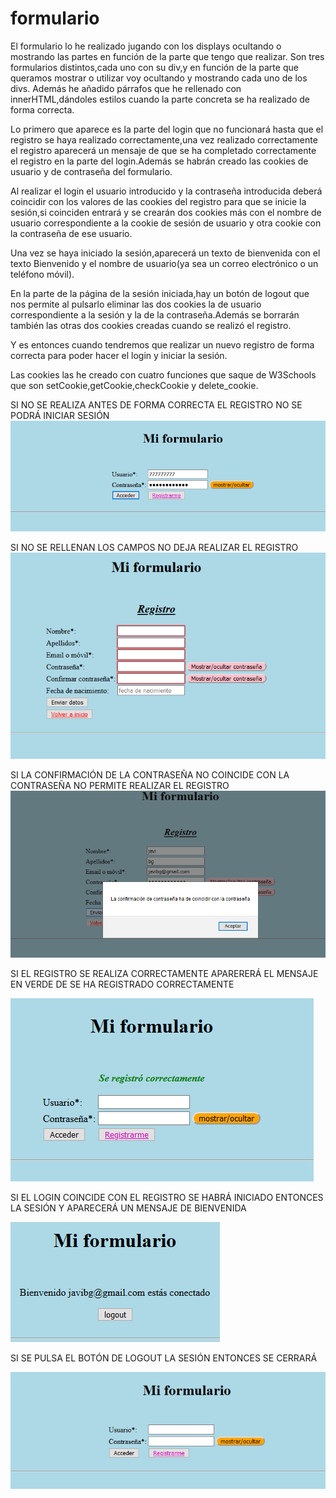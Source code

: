 # formulario
El formulario lo he realizado jugando con los displays ocultando o mostrando las partes en función de la parte que tengo que realizar.
Son tres formularios distintos,cada uno con su div,y en función de la parte que queramos mostrar o utilizar voy ocultando y mostrando
cada uno de los divs.
Además he añadido párrafos que he rellenado con innerHTML,dándoles estilos cuando la parte concreta se ha realizado de forma correcta.

Lo primero que aparece es la parte del login que no funcionará hasta que el registro se haya realizado correctamente,una vez realizado
correctamente el registro aparecerá un mensaje de que se ha completado correctamente el registro en la parte del login.Además
se habrán creado las cookies de usuario y de contraseña del formulario.

Al realizar el login el usuario introducido y la contraseña introducida deberá coincidir con los valores de las cookies del registro para
que se inicie la sesión,si coinciden entrará y se crearán dos cookies más con el nombre de usuario correspondiente a la cookie de sesión
de usuario y otra cookie con la contraseña de ese usuario.

Una vez se haya iniciado la sesión,aparecerá un texto de bienvenida con el texto Bienvenido y el nombre de usuario(ya sea un correo
electrónico o un teléfono móvil).

En la parte de la página de la sesión iniciada,hay un botón de logout que nos permite al pulsarlo eliminar las dos cookies la de usuario
correspondiente a la sesión y la de la contraseña.Además se borrarán también las otras dos cookies creadas cuando se realizó el registro.

Y es entonces cuando tendremos que realizar un nuevo registro de forma correcta para poder hacer el login y iniciar la sesión.

Las cookies las he creado con cuatro funciones que saque de W3Schools que son setCookie,getCookie,checkCookie y delete_cookie.

SI NO SE REALIZA ANTES DE FORMA CORRECTA EL REGISTRO NO SE PODRÁ INICIAR SESIÓN
![Alt text](/capturas/Captura1.png?raw=true "Captura1")

SI NO SE RELLENAN LOS CAMPOS NO DEJA REALIZAR EL REGISTRO
![Alt text](/capturas/Captura2.png?raw=true "Captura2")

SI LA CONFIRMACIÓN DE LA CONTRASEÑA NO COINCIDE CON LA CONTRASEÑA NO PERMITE REALIZAR EL REGISTRO
![Alt text](/capturas/Captura3.png?raw=true "Captura3")

SI EL REGISTRO SE REALIZA CORRECTAMENTE APARERERÁ EL MENSAJE EN VERDE DE SE HA REGISTRADO CORRECTAMENTE

![Alt text](/capturas/Captura4.png?raw=true "Captura4")

SI EL LOGIN COINCIDE CON EL REGISTRO SE HABRÁ INICIADO ENTONCES LA SESIÓN Y APARECERÁ UN MENSAJE DE BIENVENIDA

![Alt text](/capturas/Captura5.png?raw=true "Captura5")

SI SE PULSA EL BOTÓN DE LOGOUT LA SESIÓN ENTONCES SE CERRARÁ

![Alt text](/capturas/Captura6.png?raw=true "Captura6")
